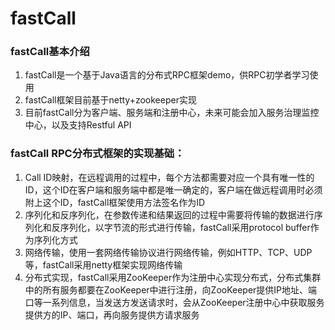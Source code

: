 # fastCall<br>

### fastCall基本介绍<br>
1. fastCall是一个基于Java语言的分布式RPC框架demo，供RPC初学者学习使用 <br>
2. fastCall框架目前基于netty+zookeeper实现<br>
3. 目前fastCall分为客户端、服务端和注册中心，未来可能会加入服务治理监控中心，以及支持Restful API

### fastCall RPC分布式框架的实现基础：<br>
1. Call ID映射，在远程调用的过程中，每个方法都需要对应一个具有唯一性的ID，这个ID在客户端和服务端中都是唯一确定的，客户端在做远程调用时必须附上这个ID，fastCall框架使用方法签名作为ID<br>
2. 序列化和反序列化，在参数传递和结果返回的过程中需要将传输的数据进行序列化和反序列化，以字节流的形式进行传输，fastCall采用protocol buffer作为序列化方式<br>
3. 网络传输，使用一套网络传输协议进行网络传输，例如HTTP、TCP、UDP等，fastCall采用netty框架实现网络传输<br>
4. 分布式实现，fastCall采用ZooKeeper作为注册中心实现分布式，分布式集群中的所有服务都要在ZooKeeper中进行注册，向ZooKeeper提供IP地址、端口等一系列信息，当发送方发送请求时，会从ZooKeeper注册中心中获取服务提供方的IP、端口，再向服务提供方请求服务


